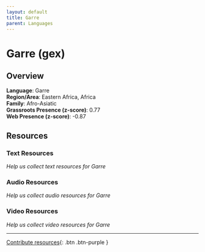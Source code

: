 ```yaml
---
layout: default
title: Garre
parent: Languages
---
```


# Garre (gex)

## Overview

**Language**: Garre  
**Region/Area**: Eastern Africa, Africa  
**Family**: Afro-Asiatic  
**Grassroots Presence (z-score)**: 0.77  
**Web Presence (z-score)**: -0.87  

## Resources

### Text Resources
*Help us collect text resources for Garre*

### Audio Resources
*Help us collect audio resources for Garre*

### Video Resources
*Help us collect video resources for Garre*

---

[Contribute resources](https://forms.office.com/e/1SfLJx3u1r){: .btn .btn-purple }
